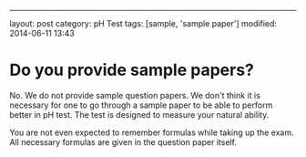 ---
layout: post
category: pH Test
tags: [sample, 'sample paper']
modified: 2014-06-11 13:43


# Do you provide sample papers?

No. We do not provide sample question papers. We don't think it is necessary for one to go through a sample paper to be able to perform better in pH test. The test is designed to measure your natural ability. You are not even expected to remember formulas while taking up the exam. All necessary formulas are given in the question paper itself.

